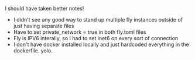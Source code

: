 I should have taken better notes!

* I didn't see any good way to stand up multiple fly instances outside of just having separate files
* Have to set private_network = true in both fly.toml files
* Fly is IPV6 interally, so I had to set inet6 on every sort of connection
* I don't have docker installed locally and just hardcoded everything in the dockerfile. yolo.
